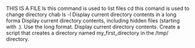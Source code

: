 THIS IS A FILE
ls this command is used to list files
cd this comand is used to change directory chab
ls -l Display current directory contents in a long forma
Display current directory contents, including hidden files (starting with .). Use the long format.
Display current directory contents.
Create a script that creates a directory named my_first_directory in the /tmp/ directory.